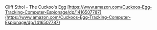 Cliff Sthol - The Cuckoo's Egg [https://www.amazon.com/Cuckoos-Egg-Tracking-Computer-Espionage/dp/1416507787](https://www.amazon.com/Cuckoos-Egg-Tracking-Computer-Espionage/dp/1416507787)
